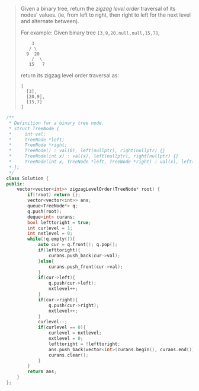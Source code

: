 > Given a binary tree, return the *zigzag level order* traversal of its nodes' values. (ie, from left to right, then right to left for the next level and alternate between).
>
> For example:
> Given binary tree `[3,9,20,null,null,15,7]`,
>
> ```
>     3
>    / \
>   9  20
>     /  \
>    15   7
> ```
>
> 
>
> return its zigzag level order traversal as:
>
> ```
> [
>   [3],
>   [20,9],
>   [15,7]
> ]
> ```

```cpp
/**
 * Definition for a binary tree node.
 * struct TreeNode {
 *     int val;
 *     TreeNode *left;
 *     TreeNode *right;
 *     TreeNode() : val(0), left(nullptr), right(nullptr) {}
 *     TreeNode(int x) : val(x), left(nullptr), right(nullptr) {}
 *     TreeNode(int x, TreeNode *left, TreeNode *right) : val(x), left(left), right(right) {}
 * };
 */
class Solution {
public:
    vector<vector<int>> zigzagLevelOrder(TreeNode* root) {
        if(!root) return {};
        vector<vector<int>> ans;
        queue<TreeNode*> q;
        q.push(root);
        deque<int> curans;
        bool lefttoright = true;
        int curlevel = 1;
        int nxtlevel = 0;
        while(!q.empty()){
            auto cur = q.front(); q.pop();
            if(lefttoright){
                curans.push_back(cur->val);
            }else{
                curans.push_front(cur->val);
            }
            if(cur->left){
                q.push(cur->left);
                nxtlevel++;
            }
            if(cur->right){
                q.push(cur->right);
                nxtlevel++;
            }
            curlevel--;
            if(curlevel == 0){
                curlevel = nxtlevel;
                nxtlevel = 0;
                lefttoright = !lefttoright;
                ans.push_back(vector<int>(curans.begin(), curans.end()));
                curans.clear();
            }
        }
        return ans;
    }
};
```

